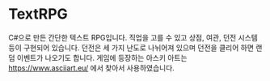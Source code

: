 # TextRPG
C#으로 만든 간단한 텍스트 RPG입니다. 직업을 고를 수 있고 상점, 여관, 던전 시스템 등이 구현되어 있습니다.
던전은 세 가지 난도로 나뉘어져 있으며 던전을 클리어 하면 랜덤 이벤트가 나오기도 합니다.
게임에 등장하는 아스키 아트는 https://www.asciiart.eu/ 에서 찾아서 사용하였습니다.
